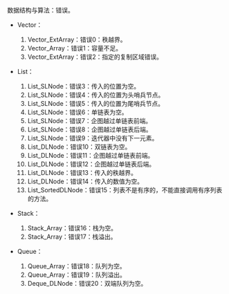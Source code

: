 数据结构与算法：错误。

- Vector：
  1. Vector_ExtArray：错误0：秩越界。
  2. Vector_Array：错误1：容量不足。
  3. Vector_ExtArray：错误2：指定的复制区域错误。
- List：
  1. List_SLNode：错误3：传入的位置为空。
  2. List_SLNode：错误4：传入的位置为头哨兵节点。
  3. List_SLNode：错误5：传入的位置为尾哨兵节点。
  4. List_SLNode：错误6：单链表为空。
  5. List_SLNode：错误7：企图越过单链表前端。
  6. List_SLNode：错误8：企图越过单链表后端。
  7. List_SLNode：错误9：迭代器中没有下一元素。
  8. List_DLNode：错误10：双链表为空。
  9. List_DLNode：错误11：企图越过单链表前端。
  10. List_DLNode：错误12：企图越过单链表后端。
  11. List_DLNode：错误13：传入的秩越界。
  12. List_DLNode：错误14：传入的数值为空。
  13.  List_SortedDLNode：错误15：列表不是有序的，不能直接调用有序列表的方法。
- Stack：
  1. Stack_Array：错误16：栈为空。
  2. Stack_Array：错误17：栈溢出。

- Queue：
  1. Queue_Array：错误18：队列为空。
  2. Queue_Array：错误19：队列溢出。
  3. Deque_DLNode：错误20：双端队列为空。